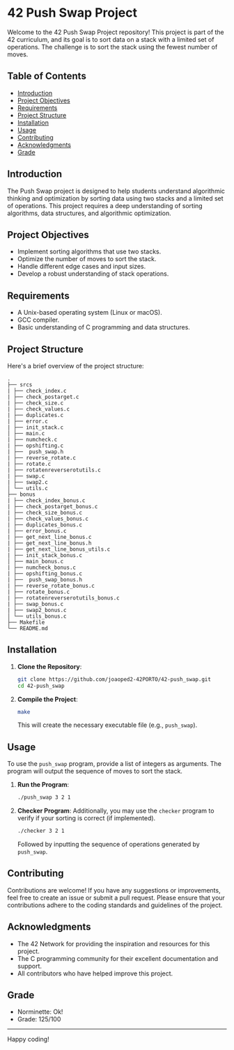 # 42 Push Swap Project

Welcome to the 42 Push Swap Project repository! This project is part of the 42 curriculum, and its goal is to sort data on a stack with a limited set of operations. The challenge is to sort the stack using the fewest number of moves.

## Table of Contents
- [Introduction](#introduction)
- [Project Objectives](#project-objectives)
- [Requirements](#requirements)
- [Project Structure](#project-structure)
- [Installation](#installation)
- [Usage](#usage)
- [Contributing](#contributing)
- [Acknowledgments](#acknowledgments)
- [Grade](#grade)

## Introduction

The Push Swap project is designed to help students understand algorithmic thinking and optimization by sorting data using two stacks and a limited set of operations. This project requires a deep understanding of sorting algorithms, data structures, and algorithmic optimization.

## Project Objectives

- Implement sorting algorithms that use two stacks.
- Optimize the number of moves to sort the stack.
- Handle different edge cases and input sizes.
- Develop a robust understanding of stack operations.

## Requirements

- A Unix-based operating system (Linux or macOS).
- GCC compiler.
- Basic understanding of C programming and data structures.

## Project Structure

Here's a brief overview of the project structure:

```
.
├── srcs
| ├── check_index.c
| ├── check_postarget.c
| ├── check_size.c
| ├── check_values.c
| ├── duplicates.c
| ├── error.c
| ├── init_stack.c
│ ├── main.c
| ├── numcheck.c
| ├── opshifting.c
| ├──  push_swap.h
| ├── reverse_rotate.c
| ├── rotate.c
| ├── rotatenreverserotutils.c
| ├── swap.c
| ├── swap2.c
│ └── utils.c
├── bonus
| ├── check_index_bonus.c
| ├── check_postarget_bonus.c
| ├── check_size_bonus.c
| ├── check_values_bonus.c
| ├── duplicates_bonus.c
| ├── error_bonus.c
| ├── get_next_line_bonus.c
| ├── get_next_line_bonus.h
| ├── get_next_line_bonus_utils.c
| ├── init_stack_bonus.c
│ ├── main_bonus.c
| ├── numcheck_bonus.c
| ├── opshifting_bonus.c
| ├──  push_swap_bonus.h
| ├── reverse_rotate_bonus.c
| ├── rotate_bonus.c
| ├── rotatenreverserotutils_bonus.c
| ├── swap_bonus.c
| ├── swap2_bonus.c
│ └── utils_bonus.c
├── Makefile
└── README.md
```

## Installation

1. **Clone the Repository**:
    ```bash
    git clone https://github.com/joaoped2-42PORTO/42-push_swap.git
    cd 42-push_swap
    ```

2. **Compile the Project**:
    ```bash
    make
    ```

    This will create the necessary executable file (e.g., `push_swap`).

## Usage

To use the `push_swap` program, provide a list of integers as arguments. The program will output the sequence of moves to sort the stack.

1. **Run the Program**:
    ```bash
    ./push_swap 3 2 1
    ```

2. **Checker Program**:
    Additionally, you may use the `checker` program to verify if your sorting is correct (if implemented).

    ```bash
    ./checker 3 2 1
    ```

    Followed by inputting the sequence of operations generated by `push_swap`.

## Contributing

Contributions are welcome! If you have any suggestions or improvements, feel free to create an issue or submit a pull request. Please ensure that your contributions adhere to the coding standards and guidelines of the project.


## Acknowledgments

- The 42 Network for providing the inspiration and resources for this project.
- The C programming community for their excellent documentation and support.
- All contributors who have helped improve this project.

## Grade

- Norminette: Ok!
- Grade: 125/100

---

Happy coding!
